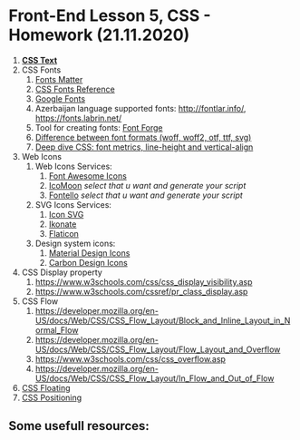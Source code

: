 # Front-End Lesson 5, CSS - Homework (21.11.2020)

1. **[CSS Text](https://www.w3schools.com/css/css_text.asp)**
3. CSS Fonts
    1. [Fonts Matter](https://i.pinimg.com/736x/cd/b3/b0/cdb3b0bca924313443af3693860fc306.jpg)
    2. [CSS Fonts Reference](https://www.w3schools.com/css/css_font.asp)
    3. [Google Fonts](https://fonts.google.com/)
    4. Azerbaijan language supported fonts: http://fontlar.info/, https://fonts.labrin.net/
    5. Tool for creating fonts: [Font Forge](https://fontforge.org/en-US/)
    6. [Difference between font formats (woff, woff2, otf, ttf, svg)](https://medium.com/@vilcins/difference-between-font-formats-2e860058b18d)
    7. [Deep dive CSS: font metrics, line-height and vertical-align](https://iamvdo.me/en/blog/css-font-metrics-line-height-and-vertical-align)
4. Web Icons
    1. Web Icons Services: 
       1. [Font Awesome Icons](https://fontawesome.com/)
       2. [IcoMoon](https://icomoon.io/) *select that u want and generate your script*
       3. [Fontello](http://fontello.com/) *select that u want and generate your script*
    2. SVG Icons Services:
        1. [Icon SVG](https://iconsvg.xyz/)
        2. [Ikonate](https://www.ikonate.com/)
        3. [Flaticon](https://www.flaticon.com/)
    3. Design system icons:
        1. [Material Design Icons](https://material.io/resources/icons/)
        2. [Carbon Design Icons](https://www.carbondesignsystem.com/guidelines/icons/library)
5. CSS Display property
    1. https://www.w3schools.com/css/css_display_visibility.asp
    2. https://www.w3schools.com/cssref/pr_class_display.asp
6. CSS Flow
    1. https://developer.mozilla.org/en-US/docs/Web/CSS/CSS_Flow_Layout/Block_and_Inline_Layout_in_Normal_Flow
    2. https://developer.mozilla.org/en-US/docs/Web/CSS/CSS_Flow_Layout/Flow_Layout_and_Overflow
    3. https://www.w3schools.com/css/css_overflow.asp
    4. https://developer.mozilla.org/en-US/docs/Web/CSS/CSS_Flow_Layout/In_Flow_and_Out_of_Flow
7. [CSS Floating](https://www.w3schools.com/css/css_float.asp)
8. [CSS Positioning](https://www.w3schools.com/css/css_positioning.asp)


## Some usefull resources:

